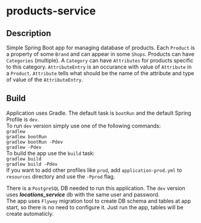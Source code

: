 # products-service
  
## Description  
Simple Spring Boot app for managing database of products. Each `Product` is a property of some `Brand` and can appear in some `Shops`. 
Products can have `Categories` (multiple). A `Category` can have `Attributes` for products specific to this category. 
`AttributeEntry` is an occurance with value of `Attribute` in a `Product`. `Attribute` tells what should be the name of the attribute and type of value of the `AttributeEntry`.

## Build  
Application uses Gradle. The default task is `bootRun` and the default Spring Profile is `dev`.  
To run `dev` version simply use one of the following commands:  
  `gradlew`  
  `gradlew bootRun`  
  `gradlew bootRun -Pdev`  
  `gradlew -Pdev`  
To build the app use the `build` task:  
  `gradlew build`  
  `gradlew build -Pdev`  
If you want to add other profiles like `prod`, add `application-prod.yml` to `resources` directory and use the `-Pprod` flag.

There is a `PostgreSQL` DB needed to run this application. The `dev` version uses ***locations_service*** db with the same user and password.  
The app uses `Flyway` migration tool to create DB schema and tables at app start, so there is no need to configure it. Just run the app, tables will be create automaticly.
